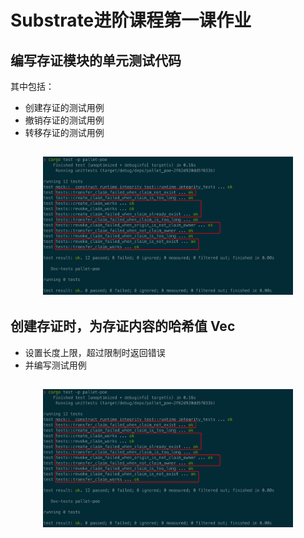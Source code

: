 # Substrate进阶课程第一课作业

## 编写存证模块的单元测试代码
其中包括：

- 创建存证的测试用例
- 撤销存证的测试用例
- 转移存证的测试用例

<h2 align="center"><img src="static/img/01-unittest-proof.png" width="400" /></h2>


## 创建存证时，为存证内容的哈希值 Vec
- 设置长度上限，超过限制时返回错误
- 并编写测试用例

<h2 align="center"><img src="static/img/01-unittest-proof.png" width="400" /></h2>
